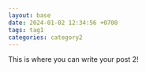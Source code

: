 ```yaml
---
layout: base
date: 2024-01-02 12:34:56 +0700
tags: tag1
categories: category2
---
```


This is where you can write your post 2!